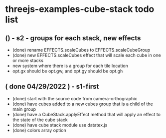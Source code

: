# threejs-examples-cube-stack todo list

## () - s2 - groups for each stack, new effects
* (done) rename EFFECTS.scaleCubes to EFFECTS.scaleCubeGroup
* (done) new EFFECTS.scaleCubes effect that will scale each cube in one or more stacks
* new system where there is a group for each tile location
* opt.gx should be opt.gw, and opt.gy should be opt.gh

## ( done 04/29/2022 ) - s1-first
* (done) start with the source code from camera-orthographic
* (done) have cubes added to a new cubes group that is a child of the main group
* (done) have a CubeStack.applyEffect method that will apply an effect to the state of the cube stack
* (done) have cube stack module use datatex.js
* (done) colors array option

